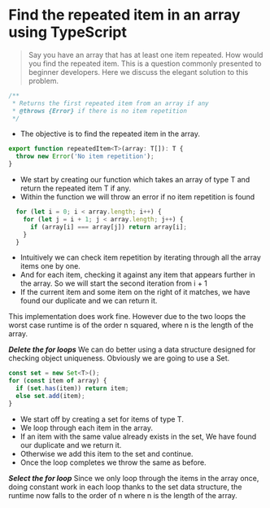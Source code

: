 # Find the repeated item in an array using TypeScript
> Say you have an array that has at least one item repeated. How would you find the repeated item. This is a question commonly presented to beginner developers. Here we discuss the elegant solution to this problem.

```js
/**
 * Returns the first repeated item from an array if any
 * @throws {Error} if there is no item repetition
 */
```
* The objective is to find the repeated item in the array.

```js
export function repeatedItem<T>(array: T[]): T {
  throw new Error('No item repetition');
}
```
* We start by creating our function which takes an array of type T and return the repeated item T if any.
* Within the function we will throw an error if no item repetition is found

```js
  for (let i = 0; i < array.length; i++) {
    for (let j = i + 1; j < array.length; j++) {
      if (array[i] === array[j]) return array[i];
    }
  }
```
* Intuitively we can check item repetition by iterating through all the array items one by one.
* And for each item, checking it against any item that appears further in the array. So we will start the second iteration from i + 1
* If the current item and some item on the right of it matches, we have found our duplicate and we can return it.

This implementation does work fine. However due to the two loops the worst case runtime is of the order n squared, where n is the length of the array.

***Delete the for loops***
We can do better using a data structure designed for checking object uniqueness. Obviously we are going to use a Set.

```js
const set = new Set<T>();
for (const item of array) {
  if (set.has(item)) return item;
  else set.add(item);
}
```
* We start off by creating a set for items of type T.
* We loop through each item in the array.
* If an item with the same value already exists in the set, We have found our duplicate and we return it.
* Otherwise we add this item to the set and continue.
* Once the loop completes we throw the same as before.

***Select the for loop***
Since we only loop through the items in the array once, doing constant work in each loop thanks to the set data structure, the runtime now falls to the order of n where n is the length of the array.
